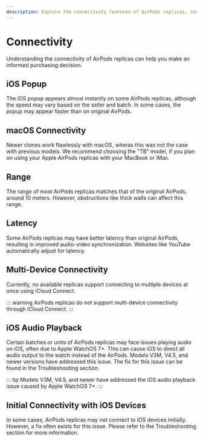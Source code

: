 ```yaml
---
description: Explore the connectivity features of AirPods replicas, including iOS popup speed, range, latency, lack of multi-device connectivity, macOS compatibility, iOS audio playback issues, and initial connectivity with iOS devices.
---
```


# Connectivity

Understanding the connectivity of AirPods replicas can help you make an informed purchasing decision.

## iOS Popup

The iOS popup appears almost instantly on some AirPods replicas, although the speed may vary based on the seller and batch. In some cases, the popup may appear faster than on original AirPods.

## macOS Connectivity

Newer clones work flawlessly with macOS, wheras this was not the case with previous models. We recommend choosing the "TB" model, if you plan on using your Apple AirPods replicas with your MacBook or iMac.

## Range

The range of most AirPods replicas matches that of the original AirPods, around 10 meters. However, obstructions like thick walls can affect this range.

## Latency

Some AirPods replicas may have better latency than original AirPods, resulting in improved audio-video synchronization. Websites like YouTube automatically adjust for latency.

## Multi-Device Connectivity

Currently, no available replicas support connecting to multiple devices at once using iCloud Connect.

::: warning
AirPods replicas do not support multi-device connectivity through iCloud Connect.
:::

## iOS Audio Playback

Certain batches or units of AirPods replicas may face issues playing audio on iOS, often due to Apple WatchOS 7+. This can cause iOS to direct all audio output to the watch instead of the AirPods. Models V3M, V4.5, and newer versions have addressed this issue. The fix for this issue can be found in the Troubleshooting section.

::: tip
Models V3M, V4.5, and newer have addressed the iOS audio playback issue caused by Apple WatchOS 7+.
:::

## Initial Connectivity with iOS Devices

In some cases, AirPods replicas may not connect to iOS devices initially. However, a fix often exists for this issue. Please refer to the Troubleshooting section for more information.
